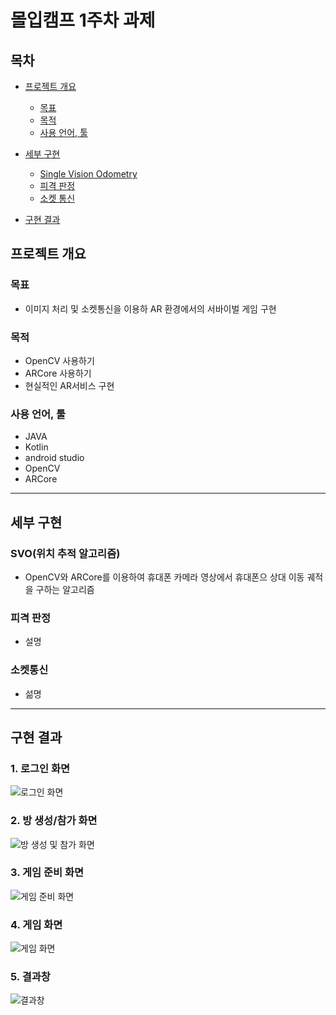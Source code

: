 # 몰입캠프 1주차 과제

## 목차

+ [프로젝트 개요](#프로젝트-개요)
    + [목표](#목표)
    + [목적](#목적)
    + [사용 언어, 툴](#사용-언어-툴)


+ [세부 구현](#세부-구현)
    + [Single Vision Odometry](#SVO(위치-추적-알고리즘))
    + [피격 판정](#피격-판정)
    + [소켓 통신](#소켓-통신)

+ [구현 결과](#구현-결과)

## 프로젝트 개요

### 목표
  + 이미지 처리 및 소켓통신을 이용하 AR 환경에서의 서바이벌 게임 구현
  
### 목적
  + OpenCV 사용하기
  + ARCore 사용하기
  + 현실적인 AR서비스 구현
  
### 사용 언어, 툴
  + JAVA
  + Kotlin
  + android studio
  + OpenCV
  + ARCore

---------------------------

## 세부 구현

### SVO(위치 추적 알고리즘)
  + OpenCV와 ARCore를 이용하여 휴대폰 카메라 영상에서 휴대폰으 상대 이동 궤적을 구하는 알고리즘

### 피격 판정
  + 설명

### 소켓통신
  + 섦명

---------------------------

## 구현 결과

### 1. 로그인 화면

![로그인 화면]()

### 2. 방 생성/참가 화면

![방 생성 및 참가 화면]()

### 3. 게임 준비 화면

![게임 준비 화면]()

### 4. 게임 화면

![게임 화면]()

### 5. 결과창

![결과창]()
